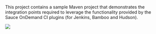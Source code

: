 This project contains a sample Maven project that demonstrates the integration points required to leverage the
functionality provided by the Sauce OnDemand CI plugins (for Jenkins, Bamboo and Hudson).

<a href="https://grandcentral.cloudbees.com/?CB_clickstart=https://raw.github.com/rossrowe/sauce-java-clickstart/master/clickstart.json"><img src="https://s3.amazonaws.com/cloudbees-downloads/clickstart/clickstart-now.png"/></a>
